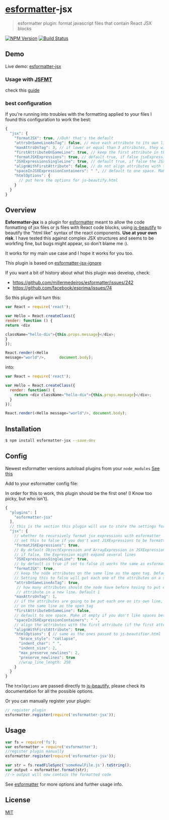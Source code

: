 # [esformatter](https://github.com/millermedeiros/esformatter)-jsx
> esformatter plugin: format javascript files that contain React JSX blocks

[![NPM Version](http://img.shields.io/npm/v/esformatter-jsx.svg?style=flat)](https://npmjs.org/package/esformatter-jsx)
[![Build Status](http://img.shields.io/travis/royriojas/esformatter-jsx.svg?style=flat)](https://travis-ci.org/royriojas/esformatter-jsx)

## Demo

Live demo: [esformatter-jsx](http://requirebin.com/embed?gist=0d67452e01754269660f)

### Usage with [JSFMT](https://github.com/ionutvmi/sublime-jsfmt)

check this [guide](https://github.com/royriojas/esformatter-jsx/wiki/Usage-with-jsfmt)

### best configuration

If you're running into troubles with the formatting applied to your files I found this configuration to work the best:

```javascript
{
  "jsx": {
    "formatJSX": true, //Duh! that's the default
    "attrsOnSameLineAsTag": false, // move each attribute to its own line
    "maxAttrsOnTag": 3, // if lower or equal than 3 attributes, they will be kept on a single line
    "firstAttributeOnSameLine": true, // keep the first attribute in the same line as the tag
    "formatJSXExpressions": true, // default true, if false jsxExpressions won't be recursively formatted
    "JSXExpressionsSingleLine": true, // default true, if false the JSXExpressions might span several lines
    "alignWithFirstAttribute": false, // do not align attributes with the first tag
    "spaceInJSXExpressionContainers": " ", // default to one space. Make it empty if you don't like spaces between JSXExpressionContainers
    "htmlOptions": {
      // put here the options for js-beautify.html
    }
  }
}
```

## Overview

**Esformatter-jsx** is a plugin for [esformatter](https://github.com/millermedeiros/esformatter) meant to allow the
code formatting of jsx files or js files with React code blocks, using [js-beautify](https://www.npmjs.com/package/js-beautify) to
beautify the "html like" syntax of the react components. **Use at your own risk**. I have tested this against complex JSX structures and seems to be workfing fine, but bugs might appear, so don't blame me :).

It works for my main use case and I hope it works for you too.

This plugin is based on [esformatter-jsx-ignore](https://github.com/royriojas/esformatter-jsx-ignore)

If you want a bit of history about what this plugin was develop, check:
- https://github.com/millermedeiros/esformatter/issues/242
- https://github.com/facebook/esprima/issues/74

So this plugin will turn this:
```js
var React = require('react');

var Hello = React.createClass({
render: function () {
return <div

className="hello-div">{this.props.message}</div>;
}
});

React.render(<Hello
message="world"/>,      document.body);
```

into:
```js
var React = require('react');

var Hello = React.createClass({
  render: function() {
    return <div className="hello-div">{this.props.message}</div>;
  }
});

React.render(<Hello message="world"/>, document.body);
```

## Installation

```sh
$ npm install esformatter-jsx --save-dev
```

## Config

Newest esformatter versions autoload plugins from your `node_modules` [See this](https://github.com/millermedeiros/esformatter#plugins)

Add to your esformatter config file:

In order for this to work, this plugin should be the first one! (I Know too picky, but who isn't).

```javascript
{
  "plugins": [
    "esformatter-jsx"
  ],
  // this is the section this plugin will use to store the settings for the jsx formatting
  "jsx": {
    // whether to recursively format jsx expressions with esformatter
    // set this to false if you don't want JSXExpressions to be formatted recursively, like when using problematic plugins
    "formatJSXExpressions": true,
    // By default ObjectExpression and ArrayExpression in JSXExpressions are inlined,
    // if false, the Expression might expand several lines
    "JSXExpressionsSingleLine": true,
    // by default is true if set to false it works the same as esformatter-jsx-ignore
    "formatJSX": true,
    // keep the node attributes on the same line as the open tag. Default is true.
    // Setting this to false will put each one of the attributes on a single line
    "attrsOnSameLineAsTag": true,
     // how many attributes should the node have before having to put each
     // attribute in a new line. Default 1
    "maxAttrsOnTag": 1,
    // if the attributes are going to be put each one on its own line, then keep the first
    // on the same line as the open tag
    "firstAttributeOnSameLine": false,
    // default to one space. Make it empty if you don't like spaces between JSXExpressionContainers
    "spaceInJSXExpressionContainers": " ",
    // align the attributes with the first attribute (if the first attribute was kept on the same line as on the open tag)
    "alignWithFirstAttribute": true,
    "htmlOptions": { // same as the ones passed to js-beautifier.html
      "brace_style": "collapse",
      "indent_char": " ",
      "indent_size": 2,
      "max_preserve_newlines": 2,
      "preserve_newlines": true
      //wrap_line_length: 250
    }
  }
}
```

The `htmlOptions` are passed directly to [js-beautify](https://www.npmjs.com/package/js-beautify), please check its
documentation for all the possible options.

Or you can manually register your plugin:

```js
// register plugin
esformatter.register(require('esformatter-jsx'));
```

## Usage

```js
var fs = require('fs');
var esformatter = require('esformatter');
//register plugin manually
esformatter.register(require('esformatter-jsx'));

var str = fs.readFileSync('someKewlFile.js').toString();
var output = esformatter.format(str);
//-> output will now contain the formatted code
```

See [esformatter](https://github.com/millermedeiros/esformatter) for more options and further usage info.

## License

[MIT](License)
